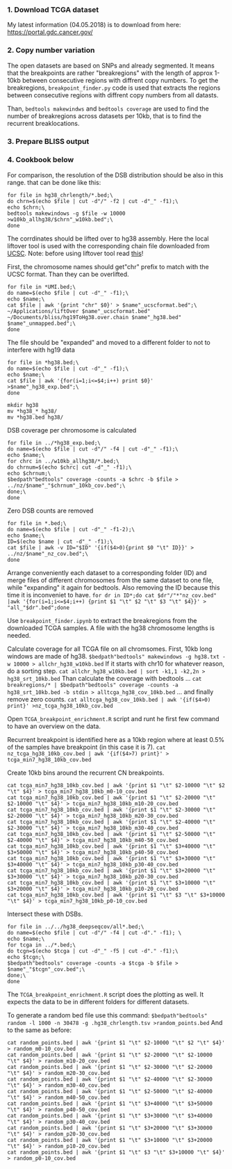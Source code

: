 ### 1. Download TCGA dataset

My latest information (04.05.2018) is to download from here: https://portal.gdc.cancer.gov/

### 2. Copy number variation

The open datasets are based on SNPs and already segmented. It means that the breakpoints are rather "breakregions" with the length of approx 1-10kb between consecutive regions with diffrent copy numbers. To get the breakregions, `breakpoint_finder.py` code is used that extracts the regions between consecutive regions with diffrent copy numbers from all datasts.

Than, `bedtools makewindws` and `bedtools coverage` are used to find the number of breakregions across datasets per 10kb, that is to find the recurrent breaklocations. 


### 3. Prepare BLISS output

### 4. Cookbook below

For comparison, the resolution of the DSB distribution should be also in this range. that can be done like this:

```
for file in hg38_chrlength/*.bed;\
do chrn=$(echo $file | cut -d"/" -f2 | cut -d"_" -f1);\
echo $chrn;\
bedtools makewindows -g $file -w 10000 >w10kb_allhg38/$chrn"_w10kb.bed";\
done
```

The corrdinates should be lifted over to hg38 assembly. Here the local liftover tool is used with the corresponding chain file downloaded from [UCSC](http://hgdownload.cse.ucsc.edu/downloads.html). Note: before using liftover tool read [this](https://genome-store.ucsc.edu/)!

First, the chromosome names should get"chr" prefix to match with the UCSC format. Than they can be overlifted.
```
for file in *UMI.bed;\
do name=$(echo $file | cut -d"_" -f1);\
echo $name;\
cat $file | awk '{print "chr" $0}' > $name"_ucscformat.bed";\
~/Applications/liftOver $name"_ucscformat.bed" ~/Documents/bliss/hg19ToHg38.over.chain $name"_hg38.bed" $name"_unmapped.bed";\
done
```

The file should be "expanded" and moved to a different folder to not to interfere with hg19 data
```
for file in *hg38.bed;\
do name=$(echo $file | cut -d"_" -f1);\
echo $name;\
cat $file | awk '{for(i=1;i<=$4;i++) print $0}' >$name"_hg38_exp.bed";\
done

mkdir hg38
mv *hg38_* hg38/
mv *hg38.bed hg38/
```

DSB coverage per chromosome is calculated
```
for file in ../*hg38_exp.bed;\
do name=$(echo $file | cut -d"/" -f4 | cut -d"_" -f1);\
echo $name;\
for chrc in ../w10kb_allhg38/*.bed;\
do chrnum=$(echo $chrc| cut -d"_" -f1);\
echo $chrnum;\
$bedpath"bedtools" coverage -counts -a $chrc -b $file > ../nz/$name"_"$chrnum"_10kb_cov.bed";\
done;\
done
```

Zero DSB counts are removed
```
for file in *.bed;\
do name=$(echo $file | cut -d"_" -f1-2);\
echo $name;\
ID=$(echo $name | cut -d"_" -f1);\
cat $file | awk -v ID="$ID" '{if($4>0){print $0 "\t" ID}}' > ../nz/$name"_nz_cov.bed";\
done
```

Arrange conveniently each dataset to a corresponding folder (ID) and merge files of different chromosomes from the same dataset to one file, while "expanding" it again for bedtools. Also removing the ID because this time it is inconveniet to have.
` for dr in ID*;do cat $dr"/"*"nz_cov.bed" |awk '{for(i=1;i<=$4;i++) {print $1 "\t" $2 "\t" $3 "\t" $4}}' > "all_"$dr".bed";done `

Use `breakpoint_finder.ipynb` to extract the breakregions from the downloaded TCGA samples. A file with the hg38 chromosome lengths is needed.

Calculate coverage for all TCGA file on all chromsomes. First, 10kb long windows are made of hg38.
` $bedpath"bedtools" makewindows -g hg38.txt -w 10000 > allchr_hg38_w10kb.bed `
If it starts with chr10 for whatever reason, do a sorting step.
` cat allchr_hg38_w10kb.bed | sort -k1,1 -k2,2n > hg38_srt_10kb.bed `
Than calculate the coverage with bedtools ...
` cat breakregions/* | $bedpath"bedtools" coverage -counts -a hg38_srt_10kb.bed -b stdin > alltcga_hg38_cov_10kb.bed `
... and finally remove zero counts.
` cat alltcga_hg38_cov_10kb.bed | awk '{if($4>0) print}' >nz_tcga_hg38_10kb_cov.bed `

Open `TCGA_breakpoint_enrichment.R` script and runt he first few command to have an overview on the data.

Recurrent breakpoint is identified here as a 10kb region where at least 0.5% of the samples have breakpoint (in this case it is 7). 
` cat nz_tcga_hg38_10kb_cov.bed | awk '{if($4>7) print}' > tcga_min7_hg38_10kb_cov.bed `

Create 10kb bins around the recurrent CN breakpoints.
```
cat tcga_min7_hg38_10kb_cov.bed | awk '{print $1 "\t" $2-10000 "\t" $2 "\t" $4}' > tcga_min7_hg38_10kb_m0-10_cov.bed
cat tcga_min7_hg38_10kb_cov.bed | awk '{print $1 "\t" $2-20000 "\t" $2-10000 "\t" $4}' > tcga_min7_hg38_10kb_m10-20_cov.bed
cat tcga_min7_hg38_10kb_cov.bed | awk '{print $1 "\t" $2-30000 "\t" $2-20000 "\t" $4}' > tcga_min7_hg38_10kb_m20-30_cov.bed
cat tcga_min7_hg38_10kb_cov.bed | awk '{print $1 "\t" $2-40000 "\t" $2-30000 "\t" $4}' > tcga_min7_hg38_10kb_m30-40_cov.bed
cat tcga_min7_hg38_10kb_cov.bed | awk '{print $1 "\t" $2-50000 "\t" $2-40000 "\t" $4}' > tcga_min7_hg38_10kb_m40-50_cov.bed
cat tcga_min7_hg38_10kb_cov.bed | awk '{print $1 "\t" $3+40000 "\t" $3+50000 "\t" $4}' > tcga_min7_hg38_10kb_p40-50_cov.bed
cat tcga_min7_hg38_10kb_cov.bed | awk '{print $1 "\t" $3+30000 "\t" $3+40000 "\t" $4}' > tcga_min7_hg38_10kb_p30-40_cov.bed
cat tcga_min7_hg38_10kb_cov.bed | awk '{print $1 "\t" $3+20000 "\t" $3+30000 "\t" $4}' > tcga_min7_hg38_10kb_p20-30_cov.bed
cat tcga_min7_hg38_10kb_cov.bed | awk '{print $1 "\t" $3+10000 "\t" $3+20000 "\t" $4}' > tcga_min7_hg38_10kb_p10-20_cov.bed
cat tcga_min7_hg38_10kb_cov.bed | awk '{print $1 "\t" $3 "\t" $3+10000 "\t" $4}' > tcga_min7_hg38_10kb_p0-10_cov.bed
```

Intersect these with DSBs.
```
for file in ../../hg38_deepseqcov/all*.bed;\
do name=$(echo $file | cut -d"/" -f4 | cut -d"." -f1); \
echo $name;\
for tcga in ../*.bed;\
do tcgn=$(echo $tcga | cut -d"_" -f5 | cut -d"." -f1);\
echo $tcgn;\
$bedpath"bedtools" coverage -counts -a $tcga -b $file > $name"_"$tcgn"_cov.bed";\
done;\
done
```

The `TCGA_breakpoint_enrichment.R` script does the plotting as well. It expects the data to be in different folders for different datasets.

To generate a random bed file use this command:
` $bedpath"bedtools" random -l 1000 -n 30478 -g .hg38_chrlength.tsv >random_points.bed `
And to the same as before:
```
cat random_points.bed | awk '{print $1 "\t" $2-10000 "\t" $2 "\t" $4}' > random_m0-10_cov.bed
cat random_points.bed | awk '{print $1 "\t" $2-20000 "\t" $2-10000 "\t" $4}' > random_m10-20_cov.bed
cat random_points.bed | awk '{print $1 "\t" $2-30000 "\t" $2-20000 "\t" $4}' > random_m20-30_cov.bed
cat random_points.bed | awk '{print $1 "\t" $2-40000 "\t" $2-30000 "\t" $4}' > random_m30-40_cov.bed
cat random_points.bed | awk '{print $1 "\t" $2-50000 "\t" $2-40000 "\t" $4}' > random_m40-50_cov.bed
cat random_points.bed | awk '{print $1 "\t" $3+40000 "\t" $3+50000 "\t" $4}' > random_p40-50_cov.bed    
cat random_points.bed | awk '{print $1 "\t" $3+30000 "\t" $3+40000 "\t" $4}' > random_p30-40_cov.bed
cat random_points.bed | awk '{print $1 "\t" $3+20000 "\t" $3+30000 "\t" $4}' > random_p20-30_cov.bed
cat random_points.bed | awk '{print $1 "\t" $3+10000 "\t" $3+20000 "\t" $4}' > random_p10-20_cov.bed
cat random_points.bed | awk '{print $1 "\t" $3 "\t" $3+10000 "\t" $4}' > random_p0-10_cov.bed

